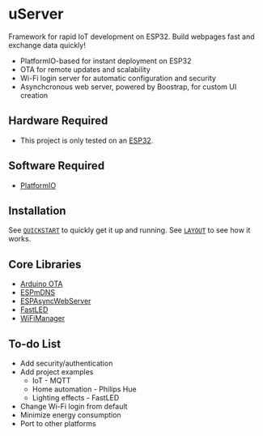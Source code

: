 # uServer

Framework for rapid IoT development on ESP32. Build webpages fast and exchange data quickly!

* PlatformIO-based for instant deployment on ESP32
* OTA for remote updates and scalability
* Wi-Fi login server for automatic configuration and security
* Asynchcronous web server, powered by Boostrap, for custom UI creation

## Hardware Required

* This project is only tested on an <a href="https://www.mouser.com/ProductDetail/Espressif-Systems/ESP32-DevKitC-32UE/?qs=GedFDFLaBXFguOYDKoZ3jA%3D%3D">ESP32</a>.

## Software Required

* <a href="https://github.com/platformio/platformio-core">PlatformIO</a>

## Installation

See [`QUICKSTART`](QUICKSTART.md) to quickly get it up and running. See [`LAYOUT`](LAYOUT.md) to see how it works.

## Core Libraries

* <a href="https://github.com/espressif/arduino-esp32/tree/master/libraries/ArduinoOTA">Arduino OTA</a>
* <a href="https://github.com/espressif/arduino-esp32/tree/master/libraries/ESPmDNS">ESPmDNS</a>
* <a href="https://github.com/me-no-dev/ESPAsyncWebServer">ESPAsyncWebServer</a>
* <a href="https://github.com/FastLED/FastLED">FastLED</a>
* <a href="https://github.com/tzapu/WiFiManager/">WiFiManager</a>

## To-do List

* Add security/authentication
* Add project examples
    * IoT - MQTT
    * Home automation - Philips Hue
    * Lighting effects - FastLED
* Change Wi-Fi login from default
* Minimize energy consumption
* Port to other platforms
